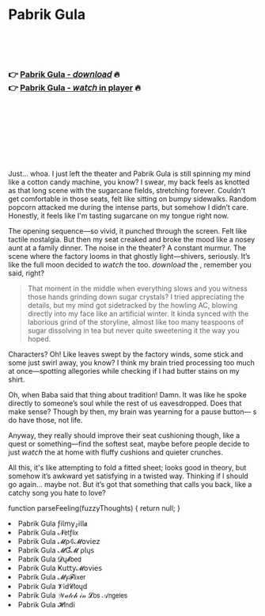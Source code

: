 <h1>Pabrik Gula</h1>

<br><br><br>

<h3>👉 <a href="https://Gregs-divicuper1972.github.io/puuniyggel/">Pabrik Gula - 𝘥𝘰𝘸𝘯𝘭𝘰𝘢𝘥</a> 🔥<br>
👉 <a href="https://Gregs-divicuper1972.github.io/puuniyggel/">Pabrik Gula - 𝘸𝘢𝘵𝘤𝘩 in player</a> 🔥
</h3>



<br><br><br><br><br><br><br>


Just... whoa. I just left the theater and Pabrik Gula is still spinning my mind like a cotton candy machine, you know? I swear, my back feels as knotted as that long scene with the sugarcane fields, stretching forever. Couldn't get comfortable in those seats, felt like sitting on bumpy sidewalks. Random popcorn attacked me during the intense parts, but somehow I didn’t care. Honestly, it feels like I'm tasting sugarcane on my tongue right now.

The opening sequence—so vivid, it punched through the screen. Felt like tactile nostalgia. But then my seat creaked and broke the mood like a nosey aunt at a family dinner. The noise in the theater? A constant murmur. The scene where the factory looms in that ghostly light—shivers, seriously. It’s like the full moon decided to 𝘸𝘢𝘵𝘤𝘩 the   too. 𝘥𝘰𝘸𝘯𝘭𝘰𝘢𝘥 the  , remember you said, right?

> That moment in the middle when everything slows and you witness those hands grinding down sugar crystals? I tried appreciating the details, but my mind got sidetracked by the howling AC, blowing directly into my face like an artificial winter. It kinda synced with the laborious grind of the storyline, almost like too many teaspoons of sugar dissolving in tea but never quite sweetening it the way you hoped.

Characters? Oh! Like leaves swept by the factory winds, some stick and some just swirl away, you know? I think my brain tried processing too much at once—spotting allegories while checking if I had butter stains on my shirt.

Oh, when Baba said that thing about tradition! Damn. It was like he spoke directly to someone’s soul while the rest of us eavesdropped. Does that make sense? Though by then, my brain was yearning for a pause button— s do have those, not life.

Anyway, they really should improve their seat cushioning though, like a quest or something—find the softest seat, maybe before people decide to just 𝘸𝘢𝘵𝘤𝘩 the   at home with fluffy cushions and quieter crunches.

All this, it's like attempting to fold a fitted sheet; looks good in theory, but somehow it’s awkward yet satisfying in a twisted way. Thinking if I should go again... maybe not. But it’s got that something that calls you back, like a catchy song you hate to love?

function parseFeeling(fuzzyThoughts) { return null; }

<li>Pabrik Gula ƒ𝗂𝗅𝗆𝗒𝓏𝗂𝗅𝗅𝖆</li>
<li>Pabrik Gula 𝓝𝖾𝗍ƒ𝗅𝗂𝗑</li>
<li>Pabrik Gula 𝓜ρ𝟜𝓜𝗈ν𝗂𝖾𝗓</li>
<li>Pabrik Gula 𝓜Ɠ𝓜 ρ𝗅ų𝗌</li>
<li>Pabrik Gula 𝓓ų𝓫𝖻𝖾𝖽</li>
<li>Pabrik Gula Ҝ𝗎𝗍𝗍𝗒𝓜𝗈ν𝗂𝖾𝗌</li>
<li>Pabrik Gula 𝓜𝗒𝓕𝗅𝗂𝗑𝖾𝗋</li>
<li>Pabrik Gula 𝓥𝗂ԁ𝓒𝗅𝗈ųԁ</li>
<li>Pabrik Gula 𝒲𝒶𝓉𝒸𝒽 𝒾𝓃 𝓛𝗈𝗌 𝒜𝗇𝗀𝖾𝗅𝖾𝗌</li>
<li>Pabrik Gula 𝓗𝗂𝗇ԁ𝗂</li>
